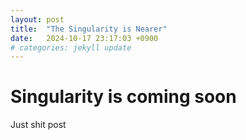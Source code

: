 ```yaml
---
layout: post
title:  "The Singularity is Nearer"
date:   2024-10-17 23:17:03 +0900
# categories: jekyll update
---
```


# Singularity is coming soon

Just shit post
